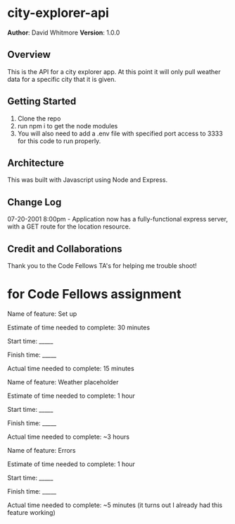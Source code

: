 # city-explorer-api


**Author**: David Whitmore
**Version**: 1.0.0 

## Overview
This is the API for a city explorer app. At this point it will only pull weather data for a specific city that it is given.

## Getting Started
1. Clone the repo
2. run npm i to get the node modules
3. You will also need to add a .env file with specified port access to 3333 for this code to run properly. 

## Architecture
This was built with Javascript using Node and Express.

## Change Log
07-20-2001 8:00pm - Application now has a fully-functional express server, with a GET route for the location resource.

## Credit and Collaborations
Thank you to the Code Fellows TA's for helping me trouble shoot!

# for Code Fellows assignment

Name of feature: Set up

Estimate of time needed to complete: 30 minutes

Start time: _____

Finish time: _____

Actual time needed to complete: 15 minutes

Name of feature: Weather placeholder

Estimate of time needed to complete: 1 hour

Start time: _____

Finish time: _____

Actual time needed to complete: ~3 hours

Name of feature: Errors

Estimate of time needed to complete: 1 hour

Start time: _____

Finish time: _____

Actual time needed to complete: ~5 minutes (it turns out I already had this feature working)